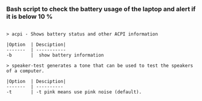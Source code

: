 ### Bash script to check the battery usage of the laptop and alert if it is below 10 %
```

> acpi - Shows battery status and other ACPI information

|Option  | Desciption|
-------  | -----------
-b       |  show battery information

> speaker-test generates a tone that can be used to test the speakers of a computer.

|Option  | Desciption|
-------  | ----------
-t       | -t pink means use pink noise (default).
              



